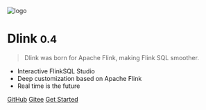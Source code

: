 ![logo](_media/dlinklogo.png)

# Dlink <small>0.4</small>

> Dlink was born for Apache Flink, making Flink SQL smoother.


- Interactive FlinkSQL Studio
- Deep customization based on Apache Flink
- Real time is the future

[GitHub](https://github.com/DataLinkDC/dlink)
[Gitee](https://gitee.com/DataLinkDC/dlink)
[Get Started](/en-US/guide)